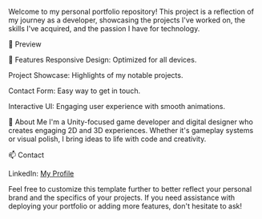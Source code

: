 Welcome to my personal portfolio repository! This project is a reflection of my journey as a developer, showcasing the projects I've worked on, the skills I've acquired, and the passion I have for technology.

📸 Preview

🚀 Features
Responsive Design: Optimized for all devices.

Project Showcase: Highlights of my notable projects.

Contact Form: Easy way to get in touch.

Interactive UI: Engaging user experience with smooth animations.

🧠 About Me
I'm a Unity-focused game developer and digital designer who creates engaging 2D and 3D experiences. Whether it's gameplay systems or visual polish, I bring ideas to life with code and creativity.

📫 Contact


LinkedIn: [My Profile](https://www.linkedin.com/in/brahim-ben-youssef-20944a187/)


Feel free to customize this template further to better reflect your personal brand and the specifics of your projects. If you need assistance with deploying your portfolio or adding more features, don't hesitate to ask!

